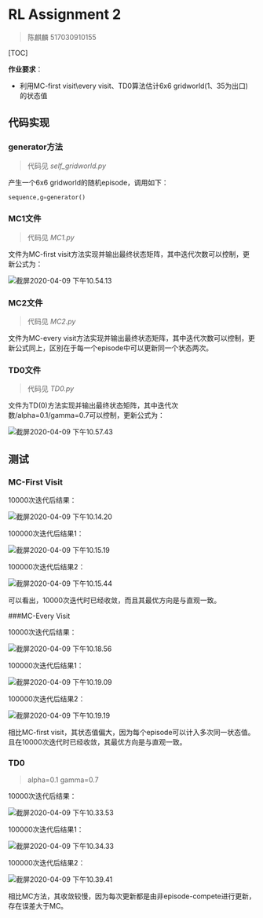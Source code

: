 # RL Assignment 2

> 陈麒麟 517030910155



[TOC]

**作业要求**：

- 利用MC-first visit\every visit、TD0算法估计6x6 gridworld(1、35为出口) 的状态值



## 代码实现

### generator方法

> 代码见 *self_gridworld.py* 

产生一个6x6 gridworld的随机episode，调用如下：

```python
sequence,g=generator()
```



### MC1文件

> 代码见 *MC1.py* 

文件为MC-first visit方法实现并输出最终状态矩阵，其中迭代次数可以控制，更新公式为：

![截屏2020-04-09 下午10.54.13](http://kylinhub.oss-cn-shanghai.aliyuncs.com/2020-04-09-145426.png)



### MC2文件

> 代码见 *MC2.py* 

文件为MC-every visit方法实现并输出最终状态矩阵，其中迭代次数可以控制，更新公式同上，区别在于每一个episode中可以更新同一个状态两次。



### TD0文件

> 代码见 *TD0.py* 

文件为TD(0)方法实现并输出最终状态矩阵，其中迭代次数/alpha=0.1/gamma=0.7可以控制，更新公式为：

![截屏2020-04-09 下午10.57.43](http://kylinhub.oss-cn-shanghai.aliyuncs.com/2020-04-09-145752.png)



## 测试

### MC-First Visit

10000次迭代后结果：

![截屏2020-04-09 下午10.14.20](http://kylinhub.oss-cn-shanghai.aliyuncs.com/2020-04-09-141438.png)

100000次迭代后结果1：

![截屏2020-04-09 下午10.15.19](http://kylinhub.oss-cn-shanghai.aliyuncs.com/2020-04-09-141551.png)

100000次迭代后结果2：

![截屏2020-04-09 下午10.15.44](http://kylinhub.oss-cn-shanghai.aliyuncs.com/2020-04-09-141558.png)

可以看出，10000次迭代时已经收敛，而且其最优方向是与直观一致。



###MC-Every Visit 

10000次迭代后结果：

![截屏2020-04-09 下午10.18.56](http://kylinhub.oss-cn-shanghai.aliyuncs.com/2020-04-09-141926.png)

100000次迭代后结果1：

![截屏2020-04-09 下午10.19.09](http://kylinhub.oss-cn-shanghai.aliyuncs.com/2020-04-09-141933.png)

100000次迭代后结果2：

![截屏2020-04-09 下午10.19.19](http://kylinhub.oss-cn-shanghai.aliyuncs.com/2020-04-09-141940.png)

相比MC-first visit，其状态值偏大，因为每个episode可以计入多次同一状态值。且在10000次迭代时已经收敛，其最优方向是与直观一致。



### TD0

> alpha=0.1   gamma=0.7

10000次迭代后结果：

![截屏2020-04-09 下午10.33.53](http://kylinhub.oss-cn-shanghai.aliyuncs.com/2020-04-09-150227.png)

100000次迭代后结果1：

![截屏2020-04-09 下午10.34.33](http://kylinhub.oss-cn-shanghai.aliyuncs.com/2020-04-09-150234.png)

100000次迭代后结果2：

![截屏2020-04-09 下午10.39.41](http://kylinhub.oss-cn-shanghai.aliyuncs.com/2020-04-09-150243.png)

相比MC方法，其收敛较慢，因为每次更新都是由非episode-compete进行更新，存在误差大于MC。